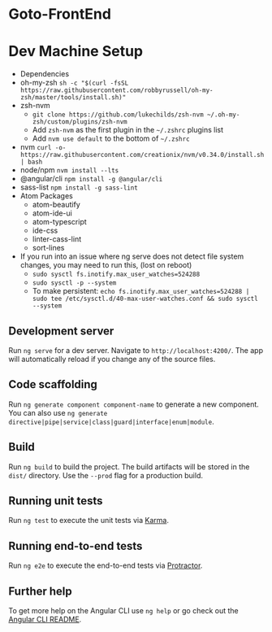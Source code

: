 # Goto-FrontEnd

# Dev Machine Setup
- Dependencies
 - oh-my-zsh `sh -c "$(curl -fsSL https://raw.githubusercontent.com/robbyrussell/oh-my-zsh/master/tools/install.sh)"`
 - zsh-nvm
   - `git clone https://github.com/lukechilds/zsh-nvm ~/.oh-my-zsh/custom/plugins/zsh-nvm`
   - Add `zsh-nvm` as the first plugin in the `~/.zshrc` plugins list
   - Add `nvm use default` to the bottom of `~/.zshrc`
 - nvm `curl -o- https://raw.githubusercontent.com/creationix/nvm/v0.34.0/install.sh | bash`
 - node/npm `nvm install --lts`
 - @angular/cli `npm install -g @angular/cli`
 - sass-list `npm install -g sass-lint`
 - Atom Packages
   - atom-beautify
   - atom-ide-ui
   - atom-typescript
   - ide-css
   - linter-cass-lint
   - sort-lines
- If you run into an issue where ng serve does not detect file system changes, you may need to run this, (lost on reboot)
  - `sudo sysctl fs.inotify.max_user_watches=524288`
  - `sudo sysctl -p --system`
  - To make persistent: `echo fs.inotify.max_user_watches=524288 | sudo tee /etc/sysctl.d/40-max-user-watches.conf && sudo sysctl --system`

## Development server

Run `ng serve` for a dev server. Navigate to `http://localhost:4200/`. The app will automatically reload if you change any of the source files.

## Code scaffolding

Run `ng generate component component-name` to generate a new component. You can also use `ng generate directive|pipe|service|class|guard|interface|enum|module`.

## Build

Run `ng build` to build the project. The build artifacts will be stored in the `dist/` directory. Use the `--prod` flag for a production build.

## Running unit tests

Run `ng test` to execute the unit tests via [Karma](https://karma-runner.github.io).

## Running end-to-end tests

Run `ng e2e` to execute the end-to-end tests via [Protractor](http://www.protractortest.org/).

## Further help

To get more help on the Angular CLI use `ng help` or go check out the [Angular CLI README](https://github.com/angular/angular-cli/blob/master/README.md).
